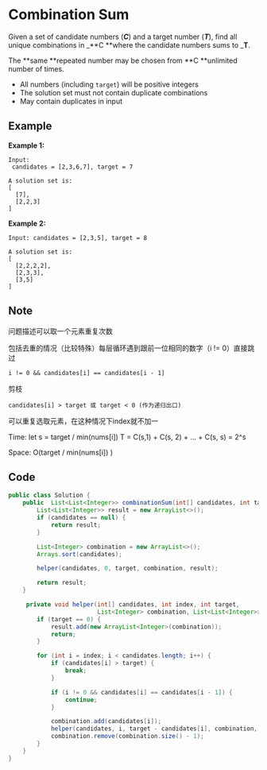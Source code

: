 # Combination Sum

Given a set of candidate numbers (_**C**_) and a target number (_**T**_), find all unique combinations in _**C **where the candidate numbers sums to _**T**.

The **same **repeated number may be chosen from **C **unlimited number of times.

* All numbers (including `target`) will be positive integers
* The solution set must not contain duplicate combinations
* May contain duplicates in input

## Example

**Example 1:**

```
Input:
 candidates = [2,3,6,7], target = 7

A solution set is:
[
  [7],
  [2,2,3]
]
```

**Example 2:**

```
Input: candidates = [2,3,5], target = 8

A solution set is:
[
  [2,2,2,2],
  [2,3,3],
  [3,5]
]
```

## Note

问题描述可以取一个元素重复次数

包括去重的情况（比较特殊）每层循环遇到跟前一位相同的数字（i != 0）直接跳过

```
i != 0 && candidates[i] == candidates[i - 1]
```

剪枝

```
candidates[i] > target 或 target < 0 (作为递归出口)
```

可以重复选取元素，在这种情况下index就不加一

Time: let s = target / min(nums\[i]) T = C(s,1) + C(s, 2) + ... + C(s, s) = 2^s

Space: O(target / min(nums\[i]) )

## Code

```java
public class Solution {
    public  List<List<Integer>> combinationSum(int[] candidates, int target) {
        List<List<Integer>> result = new ArrayList<>();
        if (candidates == null) {
            return result;
        }

        List<Integer> combination = new ArrayList<>();
        Arrays.sort(candidates);

        helper(candidates, 0, target, combination, result);

        return result;
    }

     private void helper(int[] candidates, int index, int target,
                         List<Integer> combination, List<List<Integer>> result) {
        if (target == 0) {
            result.add(new ArrayList<Integer>(combination));
            return;
        }

        for (int i = index; i < candidates.length; i++) {
            if (candidates[i] > target) {
                break;
            }

            if (i != 0 && candidates[i] == candidates[i - 1]) {
                continue;
            }

            combination.add(candidates[i]);
            helper(candidates, i, target - candidates[i], combination, result);
            combination.remove(combination.size() - 1);
        }
    }
}
```
